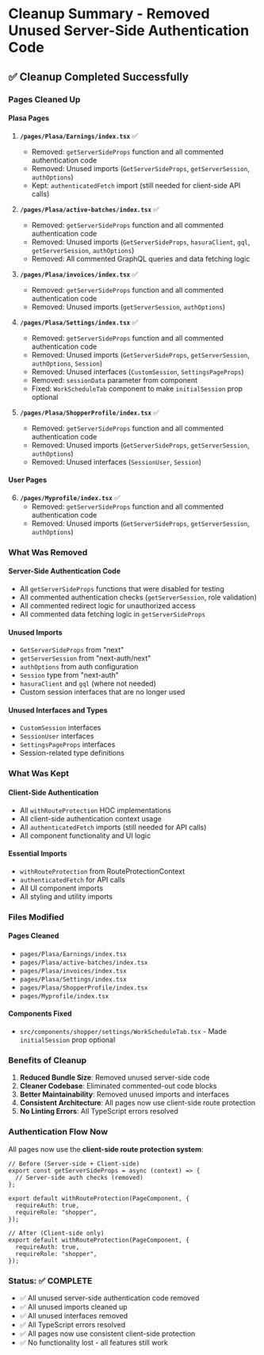 # Cleanup Summary - Removed Unused Server-Side Authentication Code

## ✅ **Cleanup Completed Successfully**

### **Pages Cleaned Up**

#### **Plasa Pages**

1. **`/pages/Plasa/Earnings/index.tsx`** ✅

   - Removed: `getServerSideProps` function and all commented authentication code
   - Removed: Unused imports (`GetServerSideProps`, `getServerSession`, `authOptions`)
   - Kept: `authenticatedFetch` import (still needed for client-side API calls)

2. **`/pages/Plasa/active-batches/index.tsx`** ✅

   - Removed: `getServerSideProps` function and all commented authentication code
   - Removed: Unused imports (`GetServerSideProps`, `hasuraClient`, `gql`, `getServerSession`, `authOptions`)
   - Removed: All commented GraphQL queries and data fetching logic

3. **`/pages/Plasa/invoices/index.tsx`** ✅

   - Removed: `getServerSideProps` function and all commented authentication code
   - Removed: Unused imports (`getServerSession`, `authOptions`)

4. **`/pages/Plasa/Settings/index.tsx`** ✅

   - Removed: `getServerSideProps` function and all commented authentication code
   - Removed: Unused imports (`GetServerSideProps`, `getServerSession`, `authOptions`, `Session`)
   - Removed: Unused interfaces (`CustomSession`, `SettingsPageProps`)
   - Removed: `sessionData` parameter from component
   - Fixed: `WorkScheduleTab` component to make `initialSession` prop optional

5. **`/pages/Plasa/ShopperProfile/index.tsx`** ✅
   - Removed: `getServerSideProps` function and all commented authentication code
   - Removed: Unused imports (`GetServerSideProps`, `getServerSession`, `authOptions`)
   - Removed: Unused interfaces (`SessionUser`, `Session`)

#### **User Pages**

6. **`/pages/Myprofile/index.tsx`** ✅
   - Removed: `getServerSideProps` function and all commented authentication code
   - Removed: Unused imports (`GetServerSideProps`, `getServerSession`, `authOptions`)

### **What Was Removed**

#### **Server-Side Authentication Code**

- All `getServerSideProps` functions that were disabled for testing
- All commented authentication checks (`getServerSession`, role validation)
- All commented redirect logic for unauthorized access
- All commented data fetching logic in `getServerSideProps`

#### **Unused Imports**

- `GetServerSideProps` from "next"
- `getServerSession` from "next-auth/next"
- `authOptions` from auth configuration
- `Session` type from "next-auth"
- `hasuraClient` and `gql` (where not needed)
- Custom session interfaces that are no longer used

#### **Unused Interfaces and Types**

- `CustomSession` interfaces
- `SessionUser` interfaces
- `SettingsPageProps` interfaces
- Session-related type definitions

### **What Was Kept**

#### **Client-Side Authentication**

- All `withRouteProtection` HOC implementations
- All client-side authentication context usage
- All `authenticatedFetch` imports (still needed for API calls)
- All component functionality and UI logic

#### **Essential Imports**

- `withRouteProtection` from RouteProtectionContext
- `authenticatedFetch` for API calls
- All UI component imports
- All styling and utility imports

### **Files Modified**

#### **Pages Cleaned**

- `pages/Plasa/Earnings/index.tsx`
- `pages/Plasa/active-batches/index.tsx`
- `pages/Plasa/invoices/index.tsx`
- `pages/Plasa/Settings/index.tsx`
- `pages/Plasa/ShopperProfile/index.tsx`
- `pages/Myprofile/index.tsx`

#### **Components Fixed**

- `src/components/shopper/settings/WorkScheduleTab.tsx` - Made `initialSession` prop optional

### **Benefits of Cleanup**

1. **Reduced Bundle Size**: Removed unused server-side code
2. **Cleaner Codebase**: Eliminated commented-out code blocks
3. **Better Maintainability**: Removed unused imports and interfaces
4. **Consistent Architecture**: All pages now use client-side route protection
5. **No Linting Errors**: All TypeScript errors resolved

### **Authentication Flow Now**

All pages now use the **client-side route protection system**:

```tsx
// Before (Server-side + Client-side)
export const getServerSideProps = async (context) => {
  // Server-side auth checks (removed)
};

export default withRouteProtection(PageComponent, {
  requireAuth: true,
  requireRole: "shopper",
});

// After (Client-side only)
export default withRouteProtection(PageComponent, {
  requireAuth: true,
  requireRole: "shopper",
});
```

### **Status: ✅ COMPLETE**

- ✅ All unused server-side authentication code removed
- ✅ All unused imports cleaned up
- ✅ All unused interfaces removed
- ✅ All TypeScript errors resolved
- ✅ All pages now use consistent client-side protection
- ✅ No functionality lost - all features still work

